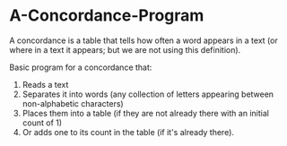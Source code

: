 # A-Concordance-Program
A concordance is a table that tells how often a word appears in a text (or where in a text it appears; but we are not using this definition).

Basic program for a concordance that:

1) Reads a text
2) Separates it into words (any collection of letters appearing between non-alphabetic characters)
3) Places them into a table (if they are not already there with an initial count of 1)
4) Or adds one to its count in the table (if it's already there).
